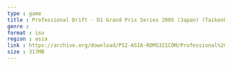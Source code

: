 ```yaml
---
type : game
title : Professional Drift - D1 Grand Prix Series 2005 (Japan) (Taikenban)
genre : 
format : iso
region : asia
link : https://archive.org/download/PS2-ASIA-ROMS321COM/Professional%20Drift%20-%20D1%20Grand%20Prix%20Series%202005%20%28Japan%29%20%28Taikenban%29.7z
size : 317MB
---
```

